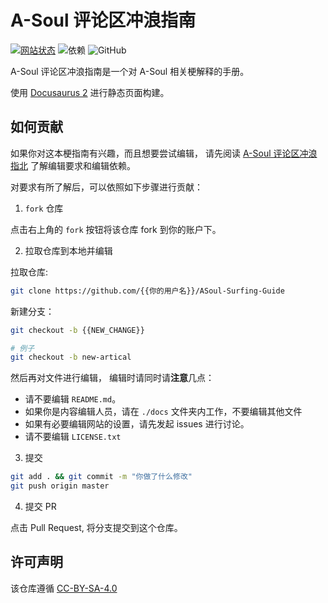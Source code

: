 # A-Soul 评论区冲浪指南

[![网站状态](https://img.shields.io/website?down_color=red&down_message=%E5%BD%93%E5%89%8D%E7%A6%BB%E7%BA%BF&label=%E5%86%B2%E6%B5%AA%E6%8C%87%E5%8D%97%E7%BD%91%E7%AB%99%E7%8A%B6%E6%80%81&logo=GitBook&logoColor=lightgrey&up_color=brightgreen&up_message=%E5%BD%93%E5%89%8D%E5%9C%A8%E7%BA%BF&url=https%3A%2F%2Fwiki.asoul.org)](https://wiki.asoul.org)
![依赖](https://img.shields.io/node/v/@docusaurus/init)
![GitHub](https://img.shields.io/github/license/A-SOUL-GUIDE/A-Soul-Surfing-Guide?color=brightgreen&label=License&logo=creative%20commons&logoColor=brightgreen)

A-Soul 评论区冲浪指南是一个对 A-Soul 相关梗解释的手册。

使用 [Docusaurus 2](https://docusaurus.io/) 进行静态页面构建。

## 如何贡献

如果你对这本梗指南有兴趣，而且想要尝试编辑，
请先阅读 [A-Soul 评论区冲浪指北](https://wiki.asoul.org/A-Soul_Wiki_Edit_Guide)
了解编辑要求和编辑依赖。

对要求有所了解后，可以依照如下步骤进行贡献：

1. `fork` 仓库

点击右上角的 `fork` 按钮将该仓库 fork 到你的账户下。

2. 拉取仓库到本地并编辑

拉取仓库:

```bash
git clone https://github.com/{{你的用户名}}/ASoul-Surfing-Guide
```

新建分支：

```bash
git checkout -b {{NEW_CHANGE}}

# 例子
git checkout -b new-artical
```

然后再对文件进行编辑， 编辑时请同时请**注意**几点：

- 请不要编辑 `README.md`。
- 如果你是内容编辑人员，请在 `./docs` 文件夹内工作，不要编辑其他文件
- 如果有必要编辑网站的设置，请先发起 issues 进行讨论。
- 请不要编辑 `LICENSE.txt`

3. 提交

```bash
git add . && git commit -m "你做了什么修改"
git push origin master
```

4. 提交 PR

点击 Pull Request, 将分支提交到这个仓库。

## 许可声明

该仓库遵循 [CC-BY-SA-4.0](./LICENSE.txt)
